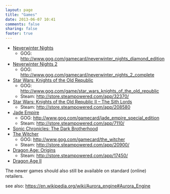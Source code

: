 ```yaml
---
layout: page
title: "Games"
date: 2013-06-07 10:41
comments: false
sharing: false
footer: true
---
```


- [Neverwinter Nights](https://en.wikipedia.org/wiki/Neverwinter_Nights)
  - GOG: http://www.gog.com/gamecard/neverwinter_nights_diamond_edition
- [Neverwinter Nights 2](https://en.wikipedia.org/wiki/Neverwinter_Nights_2)
  - GOG: http://www.gog.com/gamecard/neverwinter_nights_2_complete
- [Star Wars: Knights of the Old Republic](https://en.wikipedia.org/wiki/Star_Wars:_Knights_of_the_Old_Republic)
  - GOG: http://www.gog.com/game/star_wars_knights_of_the_old_republic
  - Steam: http://store.steampowered.com/app/32370/
- [Star Wars: Knights of the Old Republic II – The Sith Lords](https://en.wikipedia.org/wiki/Star_Wars:_Knights_of_the_Old_Republic_II_–_The_Sith_Lords)
  - Steam: http://store.steampowered.com/app/208580
- [Jade Empire](https://en.wikipedia.org/wiki/Jade_Empire)
  - GOG: http://www.gog.com/gamecard/jade_empire_special_edition
  - Steam: http://store.steampowered.com/app/7110/
- [Sonic Chronicles: The Dark Brotherhood](https://en.wikipedia.org/wiki/Sonic_Chronicles:_The_Dark_Brotherhood)
- [The Witcher](https://en.wikipedia.org/wiki/The_Witcher_%28video_game%29)
  - GOG: http://www.gog.com/gamecard/the_witcher
  - Steam: http://store.steampowered.com/app/20900/
- [Dragon Age: Origins](https://en.wikipedia.org/wiki/Dragon_Age:_Origins)
  - Steam: http://store.steampowered.com/app/17450/
- [Dragon Age II](https://en.wikipedia.org/wiki/Dragon_Age_II)

The newer games should also still be available on standard (online) retailers.

see also: https://en.wikipedia.org/wiki/Aurora_engine#Aurora_Engine
